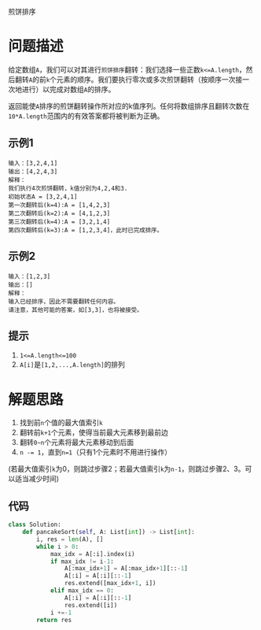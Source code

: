 煎饼排序

# 问题描述

给定数组`A`，我们可以对其进行`煎饼排序`翻转：我们选择一些正数`k<=A.length`，然后翻转`A`的前`k`个元素的顺序。我们要执行零次或多次煎饼翻转（按顺序一次接一次地进行）以完成对数组`A`的排序。

返回能使`A`排序的煎饼翻转操作所对应的k值序列。任何将数组排序且翻转次数在`10*A.length`范围内的有效答案都将被判断为正确。

## 示例1

```
输入：[3,2,4,1]
输出：[4,2,4,3]
解释：
我们执行4次煎饼翻转，k值分别为4,2,4和3.
初始状态A = [3,2,4,1]
第一次翻转后(k=4):A = [1,4,2,3]
第二次翻转后(k=2):A = [4,1,2,3]
第三次翻转后(k=4):A = [3,2,1,4]
第四次翻转后(k=3):A = [1,2,3,4]，此时已完成排序。
```

## 示例2

```
输入：[1,2,3]
输出：[]
解释：
输入已经排序，因此不需要翻转任何内容。
请注意，其他可能的答案，如[3,3]，也将被接受。
```

## 提示

1. `1<=A.length<=100`
2. `A[i]`是`[1,2,...,A.length]`的排列

# 解题思路

1. 找到前`n`个值的最大值索引`k`
2. 翻转前`k+1`个元素，使得当前最大元素移到最前边
3. 翻转`0~n`个元素将最大元素移动到后面
4. `n -= 1`，直到`n=1`（只有1个元素时不用进行操作）

(若最大值索引`k`为0，则跳过步骤2；若最大值索引`k`为`n-1`，则跳过步骤2、3。可以适当减少时间)

## 代码

```python
class Solution:
    def pancakeSort(self, A: List[int]) -> List[int]:
        i, res = len(A), []
        while i > 0:
            max_idx = A[:i].index(i)
            if max_idx != i-1:
                A[:max_idx+1] = A[:max_idx+1][::-1]
                A[:i] = A[:i][::-1]
                res.extend([max_idx+1, i])
            elif max_idx == 0:
                A[:i] = A[:i][::-1]
                res.extend([i])
            i +=-1
        return res
```

